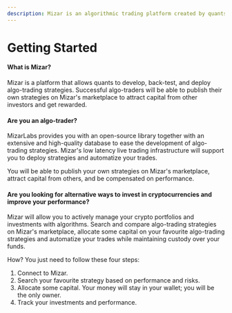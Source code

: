 ```yaml
---
description: Mizar is an algorithmic trading platform created by quants for quants.
---
```


# Getting Started

#### What is Mizar?

Mizar is a platform that allows quants to develop, back-test, and deploy algo-trading strategies. Successful algo-traders will be able to publish their own strategies on Mizar's marketplace to attract capital from other investors and get rewarded.

#### Are you an algo-trader?

MizarLabs provides you with an open-source library together with an extensive and high-quality database to ease the development of algo-trading strategies. Mizar's low latency live trading infrastructure will support you to deploy strategies and automatize your trades. 

You will be able to publish your own strategies on Mizar's marketplace, attract capital from others, and be compensated on performance.

#### Are you looking for alternative ways to invest in cryptocurrencies and improve your performance? 

Mizar will allow you to actively manage your crypto portfolios and investments with algorithms.  Search and compare algo-trading strategies on Mizar's marketplace, allocate some capital on your favourite algo-trading strategies and automatize your trades while maintaining custody over your funds. 

How? You just need to follow these four steps:

1.  Connect to Mizar.
2. Search your favourite strategy based on performance and risks.
3. Allocate some capital. Your money will stay in your wallet; you will be the only owner.
4. Track your investments and performance.

